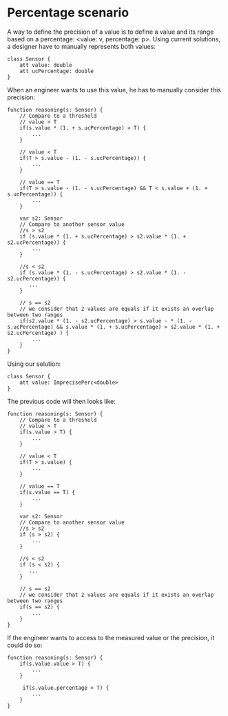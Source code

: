 # Percentage scenario

A way to define the precision of a value is to define a value and its range based on a percentage: <value: v, percentage: p>.
Using current solutions, a designer have to manually represents both values:

```
class Sensor {
    att value: double
    att ucPercentage: double
}
```

When an engineer wants to use this value, he has to manually consider this precision:

```
function reasoning(s: Sensor) {
    // Compare to a threshold
    // value > T
    if(s.value * (1. + s.ucPercentage) > T) {
        ...
    }

    // value < T
    if(T > s.value - (1. - s.ucPercentage)) {
        ...
    }

    // value == T
    if(T > s.value - (1. - s.ucPercentage) && T < s.value + (1. + s.ucPercentage)) {
        ...
    }

    var s2: Sensor
    // Compare to another sensor value
    //s > s2
    if (s.value * (1. + s.ucPercentage) > s2.value * (1. + s2.ucPercentage)) {
        ...
    }

    //s < s2
    if (s.value * (1. - s.ucPercentage) > s2.value * (1. - s2.ucPercentage)) {
       ... 
    }

    // s == s2
    // we consider that 2 values are equals if it exists an overlap between two ranges
    if(s2.value * (1. - s2.ucPercentage) > s.value - * (1. - s.ucPercentage) && s.value * (1. + s.ucPercentage) > s2.value * (1. + s2.ucPercentage) ) {
        ...
    }
}
```

Using our solution:
```
class Sensor {
    att value: ImprecisePerc<double>
}
```

The previous code will then looks like:
```
function reasoning(s: Sensor) {
    // Compare to a threshold
    // value > T
    if(s.value > T) {
        ...
    }

    // value < T
    if(T > s.value) {
        ...
    }

    // value == T
    if(s.value == T) {
        ...
    }

    var s2: Sensor
    // Compare to another sensor value
    //s > s2
    if (s > s2) {
        ...
    }

    //s < s2
    if (s < s2) {
       ... 
    }

    // s == s2
    // we consider that 2 values are equals if it exists an overlap between two ranges
    if(s == s2) {
        ...
    }
}
```

If the engineer wants to access to the measured value or the precision, it could do so:

```
function reasoning(s: Sensor) {
    if(s.value.value > T) {
        ...
    }

     if(s.value.percentage > T) {
        ...
    }
}
```

